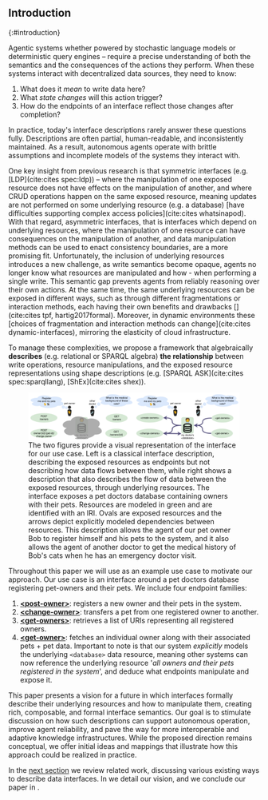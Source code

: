 ## Introduction
{:#introduction}

Agentic systems whether powered by stochastic language models or deterministic query engines –
require a precise understanding of both the semantics and the consequences of the actions they perform.
When these systems interact with decentralized data sources, they need to know:
<!-- -->
1. What does it _mean_ to write data here?
2. What _state changes_ will this action trigger?
3. How do the endpoints of an interface reflect those changes after completion?
<!-- -->
In practice, today's interface descriptions rarely answer these questions fully.
Descriptions are often partial, human-readable, and inconsistently maintained.
As a result,
autonomous agents operate with brittle assumptions and incomplete models of the systems they interact with.

One key insight from previous research is that symmetric interfaces (e.g. [LDP](cite:cites spec:ldp)) –
where the manipulation of one exposed resource does not have effects on the manipulation of another,
and where CRUD operations happen on the same exposed resource, meaning updates are not performed on some underlying resource (e.g. a database)
[have difficulties supporting complex access policies](cite:cites whatsinapod).
With that regard, asymmetric interfaces, that is
interfaces which depend on underlying resources, where the manipulation of one resource can have consequences on the manipulation of another,
and data manipulation methods can be used to enact consistency boundaries,
are a more promising fit.
Unfortunately, the inclusion of underlying resources introduces a new challenge, as write semantics become opaque,
agents no longer know what resources are manipulated and how - when performing a single write.
This semantic gap prevents agents from reliably reasoning over their own actions.
At the same time, the same underlying resources can be exposed in different ways, such as through different fragmentations or interaction methods,
each having their own benefits and drawbacks [](cite:cites tpf, hartig2017formal).
Moreover, in dynamic environments these [choices of fragmentation and interaction methods can change](cite:cites dynamic-interfaces),
mirroring the elasticity of cloud infrastructure.

To manage these complexities,
we propose a framework that algebraically **describes** (e.g. relational or SPARQL algebra) **the relationship** between write operations,
resource manipulations, and the exposed resource representations using shape descriptions (e.g. [SPARQL ASK](cite:cites spec:sparqllang), [ShEx](cite:cites shex)).

<figure id="interface-viz">
<div style="display: flex">
<img src="images/interface-example-viz-interface-description.svg" alt="Visual representation of the interface" style="object-fit: contain; width: 50%"/>
<img src="images/interface-example-viz-flow-description.svg" alt="Visual representation of the interface"
    style="object-fit: contain; width: 50%;"/>
</div>
<figcaption markdown="block">
The two figures provide a visual representation of the interface for our use case.
Left is a classical interface description, describing the exposed resources as endpoints but not describing how data flows between them,
while right shows a description that also describes the flow of data between the exposed resources, through underlying resources.
The interface exposes a pet doctors database containing owners with their pets.
Resources are modeled in green and are identified with an IRI.
Ovals are exposed resources and the arrows depict explicitly modeled dependencies between resources.
This description allows the agent of our pet owner Bob to register himself and his pets to the system,
and it also allows the agent of another doctor to get the medical history of Bob's cats when he has an emergency doctor visit. 
</figcaption>
</figure>

<!-- ### Motivating use case -->

Throughout this paper we will use [](#interface-viz) as an example use case to motivate our approach.
Our use case is an interface around a pet doctors database registering pet-owners and their pets.
We include four endpoint families:
1. [**\<post-owner\>**](#1.post-owner): registers a new owner and their pets in the system.
2. [**\<change-owner\>**](#3.change-owner): transfers a pet from one registered owner to another.
3. [**\<get-owners\>**](#5.get-owners): retrieves a list of URIs representing all registered owners.
4. [**\<get-owner\>**](#6.get-owner): fetches an individual owner along with their associated pets + pet data.
Important to note is that our system _explicitly_ models the  underlying `<database>` data resource, meaning other systems can now reference the underlying resource 
'_all owners and their pets registered in the system_', and deduce what endpoints manipulate and expose it.

This paper presents a vision for a future in which interfaces formally describe their underlying resources and how to manipulate them,
creating rich, composable, and formal interface semantics.
Our goal is to stimulate discussion on how such descriptions can support autonomous operation,
improve agent reliability, and pave the way for more interoperable and adaptive knowledge infrastructures.
While the proposed direction remains conceptual,
we offer initial ideas and mappings that illustrate how this approach could be realized in practice.
<!-- -->
In the [next section](#related-work) we review related work, discussing various existing ways to describe data interfaces.
In [](#vision) we detail our vision, and we conclude our paper in [](#conclusion).
